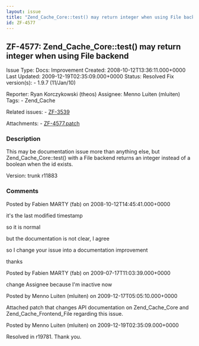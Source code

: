 ```yaml
---
layout: issue
title: "Zend_Cache_Core::test() may return integer when using File backend"
id: ZF-4577
---
```


ZF-4577: Zend\_Cache\_Core::test() may return integer when using File backend 
------------------------------------------------------------------------------

 Issue Type: Docs: Improvement Created: 2008-10-12T13:36:11.000+0000 Last Updated: 2009-12-19T02:35:09.000+0000 Status: Resolved Fix version(s): - 1.9.7 (11/Jan/10)
 
 Reporter:  Ryan Korczykowski (theos)  Assignee:  Menno Luiten (mluiten)  Tags: - Zend\_Cache
 
 Related issues: - [ZF-3539](/issues/browse/ZF-3539)
 
 Attachments: - [ZF-4577.patch](/issues/secure/attachment/12500/ZF-4577.patch)
 
### Description

This may be documentation issue more than anything else, but Zend\_Cache\_Core::test() with a File backend returns an integer instead of a boolean when the id exists.

Version: trunk r11883

 

 

### Comments

Posted by Fabien MARTY (fab) on 2008-10-12T14:45:41.000+0000

it's the last modified timestamp

so it is normal

but the documentation is not clear, I agree

so I change your issue into a documentation improvement

thanks

 

 

Posted by Fabien MARTY (fab) on 2009-07-17T11:03:39.000+0000

change Assignee because I'm inactive now

 

 

Posted by Menno Luiten (mluiten) on 2009-12-17T05:05:10.000+0000

Attached patch that changes API documentation on Zend\_Cache\_Core and Zend\_Cache\_Frontend\_File regarding this issue.

 

 

Posted by Menno Luiten (mluiten) on 2009-12-19T02:35:09.000+0000

Resolved in r19781. Thank you.

 

 